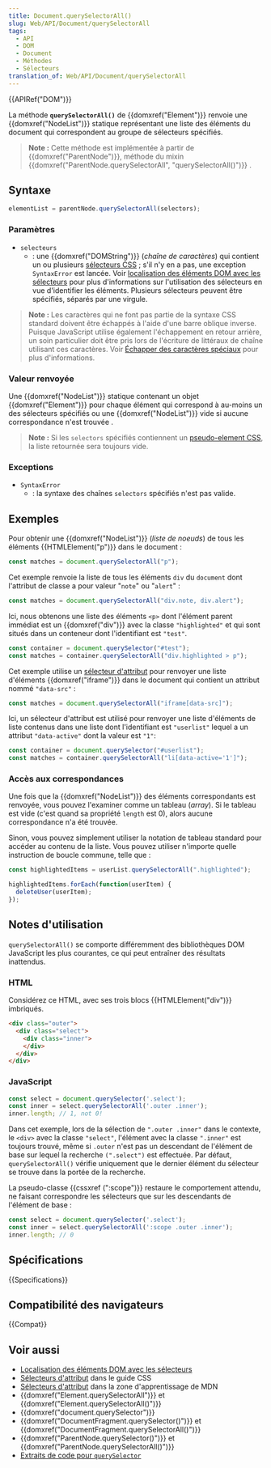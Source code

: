```yaml
---
title: Document.querySelectorAll()
slug: Web/API/Document/querySelectorAll
tags:
  - API
  - DOM
  - Document
  - Méthodes
  - Sélecteurs
translation_of: Web/API/Document/querySelectorAll
---
```


{{APIRef("DOM")}}

La méthode **`querySelectorAll()`** de {{domxref("Element")}} renvoie une {{domxref("NodeList")}} statique représentant une liste des éléments du document qui correspondent au groupe de sélecteurs spécifiés.

> **Note :** Cette méthode est implémentée à partir de {{domxref("ParentNode")}}, méthode du mixin {{domxref("ParentNode.querySelectorAll", "querySelectorAll()")}} .

## Syntaxe

```js
elementList = parentNode.querySelectorAll(selectors);
```

### Paramètres

- `selecteurs`
  - : une {{domxref("DOMString")}} (_chaîne de caractères_) qui contient un ou plusieurs [sélecteurs CSS](/fr/docs/Web/CSS/CSS_Selectors) ; s'il n'y en a pas, une exception `SyntaxError` est lancée. Voir [localisation des éléments DOM avec les sélecteurs](/fr/docs/Web/API/Document_object_model/Locating_DOM_elements_using_selectors) pour plus d'informations sur l'utilisation des sélecteurs en vue d'identifier les éléments. Plusieurs sélecteurs peuvent être spécifiés, séparés par une virgule.

> **Note :** Les caractères qui ne font pas partie de la syntaxe CSS standard doivent être échappés à l'aide d'une barre oblique inverse. Puisque JavaScript utilise également l'échappement en retour arrière, un soin particulier doit être pris lors de l'écriture de littéraux de chaîne utilisant ces caractères. Voir [Échapper des caractères spéciaux](/fr/docs/Web/API/Document/querySelector#échapper_des_caractères_spéciaux) pour plus d'informations.

### Valeur renvoyée

Une {{domxref("NodeList")}} statique contenant un objet {{domxref("Element")}} pour chaque élément qui correspond à au-moins un des sélecteurs spécifiés ou une {{domxref("NodeList")}} vide si aucune correspondance n'est trouvée .

> **Note :** Si les `selectors` spécifiés contiennent un [pseudo-element CSS](/fr/docs/Web/CSS/Pseudo-elements), la liste retournée sera toujours vide.

### Exceptions

- `SyntaxError`
  - : la syntaxe des chaînes `selectors` spécifiés n'est pas valide.

## Exemples

Pour obtenir une {{domxref("NodeList")}} (_liste de noeuds_) de tous les éléments {{HTMLElement("p")}} dans le document :

```js
const matches = document.querySelectorAll("p");
```

Cet exemple renvoie la liste de tous les éléments `div` du `document` dont l'attribut de classe a pour valeur "`note`" ou "`alert`" :

```js
const matches = document.querySelectorAll("div.note, div.alert");
```

Ici, nous obtenons une liste des éléments `<p>` dont l'élément parent immédiat est un {{domxref("div")}} avec la classe `"highlighted"` et qui sont situés dans un conteneur dont l'identifiant est `"test"`.

```js
const container = document.querySelector("#test");
const matches = container.querySelectorAll("div.highlighted > p");
```

Cet exemple utilise un [sélecteur d'attribut](/fr/docs/Web/CSS/Sélecteurs_d_attribut) pour renvoyer une liste d'éléments {{domxref("iframe")}} dans le document qui contient un attribut nommé `"data-src"` :

```js
const matches = document.querySelectorAll("iframe[data-src]");
```

Ici, un sélecteur d'attribut est utilisé pour renvoyer une liste d'éléments de liste contenus dans une liste dont l'identifiant est `"userlist"` lequel a un attribut `"data-active"` dont la valeur est `"1"`:

```js
const container = document.querySelector("#userlist");
const matches = container.querySelectorAll("li[data-active='1']");
```

### Accès aux correspondances

Une fois que la {{domxref("NodeList")}} des éléments correspondants est renvoyée, vous pouvez l'examiner comme un tableau (_array_). Si le tableau est vide (c'est quand sa propriété `length` est 0), alors aucune correspondance n'a été trouvée.

Sinon, vous pouvez simplement utiliser la notation de tableau standard pour accéder au contenu de la liste. Vous pouvez utiliser n'importe quelle instruction de boucle commune, telle que :

```js
const highlightedItems = userList.querySelectorAll(".highlighted");

highlightedItems.forEach(function(userItem) {
  deleteUser(userItem);
});
```

## Notes d'utilisation

`querySelectorAll()` se comporte différemment des bibliothèques DOM JavaScript les plus courantes, ce qui peut entraîner des résultats inattendus.

### HTML

Considérez ce HTML, avec ses trois blocs {{HTMLElement("div")}} imbriqués.

```html
<div class="outer">
  <div class="select">
    <div class="inner">
    </div>
  </div>
</div>
```

### JavaScript

```js
const select = document.querySelector('.select');
const inner = select.querySelectorAll('.outer .inner');
inner.length; // 1, not 0!
```

Dans cet exemple, lors de la sélection de `".outer .inner"` dans le contexte, le `<div>` avec la classe `"select"`, l'élément avec la classe `".inner"` est toujours trouvé, même si `.outer` n'est pas un descendant de l'élément de base sur lequel la recherche `(".select")` est effectuée. Par défaut, `querySelectorAll()` vérifie uniquement que le dernier élément du sélecteur se trouve dans la portée de la recherche.

La pseudo-classe {{cssxref (":scope")}} restaure le comportement attendu, ne faisant correspondre les sélecteurs que sur les descendants de l'élément de base :

```js
const select = document.querySelector('.select');
const inner = select.querySelectorAll(':scope .outer .inner');
inner.length; // 0
```

## Spécifications

{{Specifications}}

## Compatibilité des navigateurs

{{Compat}}

## Voir aussi

- [Localisation des éléments DOM avec les sélecteurs](/fr/docs/Web/API/Document_object_model/Locating_DOM_elements_using_selectors)
- [Sélecteurs d'attribut](/fr/docs/Web/CSS/Attribute_selectors) dans le guide CSS
- [Sélecteurs d'attribut](/fr/docs/Learn/CSS/Introduction_to_CSS/Attribute_selectors) dans la zone d'apprentissage de MDN
- {{domxref("Element.querySelectorAll")}} et {{domxref("Element.querySelectorAll()")}}
- {{domxref("document.querySelector")}}
- {{domxref("DocumentFragment.querySelector()")}} et {{domxref("DocumentFragment.querySelectorAll()")}}
- {{domxref("ParentNode.querySelector()")}} et {{domxref("ParentNode.querySelectorAll()")}}
- [Extraits de code pour `querySelector`](/fr/docs/Code_snippets/QuerySelector)
